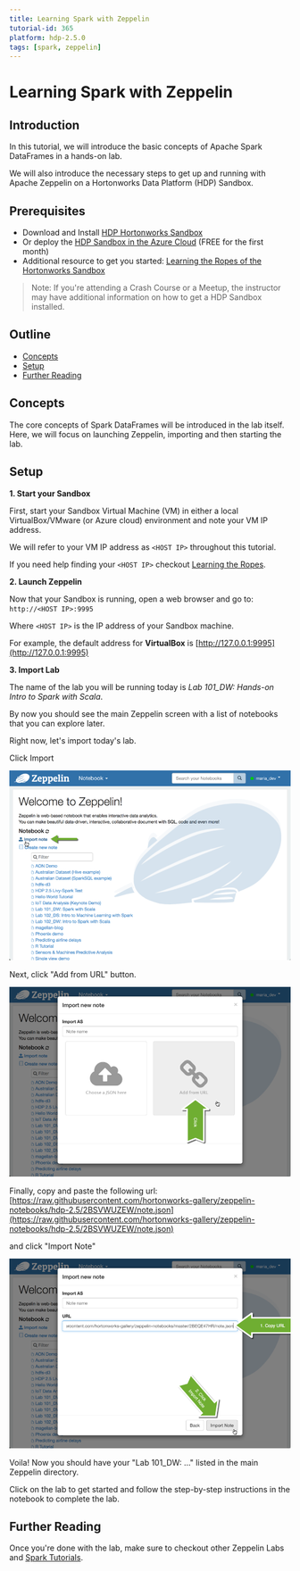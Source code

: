 ```yaml
---
title: Learning Spark with Zeppelin
tutorial-id: 365
platform: hdp-2.5.0
tags: [spark, zeppelin]
---
```


# Learning Spark with Zeppelin

## Introduction
In this tutorial, we will introduce the basic concepts of Apache Spark DataFrames in a hands-on lab.

We will also introduce the necessary steps to get up and running with Apache Zeppelin on a Hortonworks Data Platform (HDP) Sandbox.

## Prerequisites

-   Download and Install [HDP Hortonworks Sandbox](https://hortonworks.com/products/hortonworks-sandbox/#install)
-   Or deploy the [HDP Sandbox in the Azure Cloud](https://hortonworks.com/hadoop-tutorial/deploying-hortonworks-sandbox-on-microsoft-azure/) (FREE for the first month)
-   Additional resource to get you started: [Learning the Ropes of the Hortonworks Sandbox](https://hortonworks.com/hadoop-tutorial/learning-the-ropes-of-the-hortonworks-sandbox/)

> Note: If you're attending a Crash Course or a Meetup, the instructor may have additional information on how to get a HDP Sandbox installed.

## Outline

-   [Concepts](#concepts)
-   [Setup](#setup)
-   [Further Reading](#further-reading)

## Concepts

The core concepts of Spark DataFrames will be introduced in the lab itself. Here, we will focus on launching Zeppelin, importing and then starting the lab.

## Setup

**1. Start your Sandbox**

First, start your Sandbox Virtual Machine (VM) in either a local VirtualBox/VMware (or Azure cloud) environment and note your VM IP address.

We will refer to your VM IP address as `<HOST IP>` throughout this tutorial.

If you need help finding your `<HOST IP>` checkout [Learning the Ropes](https://hortonworks.com/hadoop-tutorial/learning-the-ropes-of-the-hortonworks-sandbox/#learn-host-address-environment).

**2. Launch Zeppelin**

Now that your Sandbox is running, open a web browser and go to: `http://<HOST IP>:9995`

Where `<HOST IP>` is the IP address of your Sandbox machine.

For example, the default address for **VirtualBox** is [http://127.0.0.1:9995](http://127.0.0.1:9995)

**3. Import Lab**

The name of the lab you will be running today is *Lab 101_DW: Hands-on Intro to Spark with Scala*.

By now you should see the main Zeppelin screen with a list of notebooks that you can explore later.

Right now, let's import today's lab.

Click Import

![scr4-import](assets/scr4-import.png)

Next, click "Add from URL" button.

![src7-click-url](assets/scr7-click-url.png)

Finally, copy and paste the following url: [https://raw.githubusercontent.com/hortonworks-gallery/zeppelin-notebooks/hdp-2.5/2BSVWUZEW/note.json](https://raw.githubusercontent.com/hortonworks-gallery/zeppelin-notebooks/hdp-2.5/2BSVWUZEW/note.json)

and click "Import Note"

![src8-import-url](assets/scr8-import-url.png)

Voila! Now you should have your "Lab 101_DW: ..." listed in the main Zeppelin directory.

Click on the lab to get started and follow the step-by-step instructions in the notebook to complete the lab.

## Further Reading

Once you're done with the lab, make sure to checkout other Zeppelin Labs and [Spark Tutorials](https://hortonworks.com/hadoop/spark/#tutorials).

